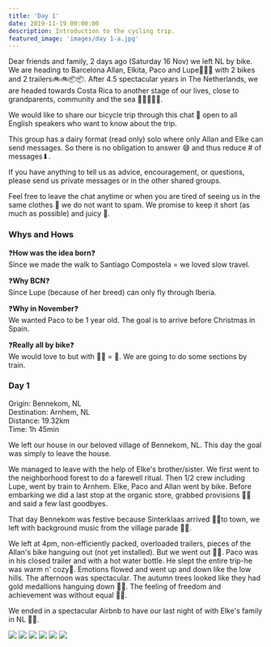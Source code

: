 ```yaml
---
title: 'Day 1'
date: 2019-11-19 00:00:00
description: Introduction to the cycling trip.
featured_image: 'images/day 1-a.jpg'
---
```



Dear friends and family, 2 days ago (Saturday 16 Nov) we left NL by bike. We are heading to Barcelona Allan, Elkita, Paco and Lupe👫👶🐶 with 2 bikes and 2 trailers🚲🚲📦📦. After 4.5 spectacular years in The Netherlands, we are headed towards Costa Rica to another stage of our lives, close to grandparents, community and the sea 👬👭👬🚶🌊.

We would like to share our bicycle trip through this chat 💬 open to all English speakers who want to know about the trip.

This group has a dairy format (read only) solo where only Allan and Elke can send messages. So there is no obligation to answer 😅 and thus reduce # of messages⬇.

If you have anything to tell us as advice, encouragement, or questions, please send us private messages or in the other shared groups.

Feel free to leave the chat anytime or when you are tired of seeing us in the same clothes 😬 we do not want to spam. We promise to keep it short (as much as possible) and juicy 🍊.


### Whys and Hows
❓**How was the idea born**❓ <br>
Since we made the walk to Santiago Compostela = we loved slow travel.

❓**Why BCN**❓<br>
Since Lupe (because of her breed) can only fly through Iberia.

❓**Why in November**❓<br>
We wanted Paco to be 1 year old. The goal is to arrive before Christmas in Spain.

❓**Really all by bike**❓ <br>
We would love to but with 👶🐶 = 🐢. We are going to do some sections by train.


### Day 1

Origin: Bennekom, NL <br>
Destination: Arnhem, NL <br>
Distance: 19.32km <br>
Time: 1h 45min <br>

We left our house in our beloved village of Bennekom, NL. This day the goal was simply to leave the house.

We managed to leave with the help of Elke's brother/sister. We first went to the neighborhood forest to do a farewell ritual. Then 1/2 crew including Lupe, went by train to Arnhem. Elke, Paco and Allan went by bike. Before embarking we did a last stop at the organic store, grabbed provisions 🍞🧀 and said a few last goodbyes.

That day Bennekom was festive because Sinterklaas arrived 🎅🏻to town, we left with background music from the village parade 🎡🎼.

We left at 4pm, non-efficiently packed, overloaded trailers, pieces of the Allan's bike hanguing out (not yet installed). But we went out 💪🏻. Paco was in his closed trailer and with a hot water bottle. He slept the entire trip-he was warm n' cozy🐨. Emotions flowed and went up and down like the low hills. The afternoon was spectacular. The autumn trees looked like they had gold medallions hanguing down 🍂🍁. The feeling of freedom and achievement was without equal 🦅🖤.

We ended in a spectacular Airbnb to have our last night of with Elke's family in NL 🥂🍻.

<div class="gallery" data-columns="1">
	<img src="/images/day 1-a.jpg">
  <img src="/images/day 1-b.png">
	<img src="/images/day 1-c.png">
	<img src="/images/day 1-d.jpeg">
	<img src="/images/day 1-f.jpeg">
	<img src="/images/day 1-g.jpeg">
</div>





